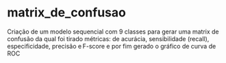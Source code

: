 # matrix_de_confusao
Criação de um modelo sequencial com 9 classes para gerar uma matrix de confusão da qual foi tirado métricas: de acurácia, sensibilidade (recall), especificidade, precisão e F-score e por fim gerado o gráfico de curva de ROC
